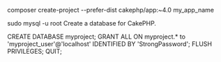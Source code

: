  

composer create-project --prefer-dist cakephp/app:~4.0 my_app_name



sudo mysql -u root
Create a database for CakePHP.

CREATE DATABASE myproject;
GRANT ALL ON myproject.* to 'myproject_user'@'localhost' IDENTIFIED BY 'StrongPassword';
FLUSH PRIVILEGES;
QUIT;
